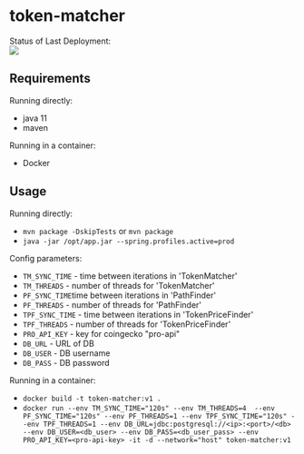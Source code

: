 # token-matcher

Status of Last Deployment:<br>
<img src="https://github.com/mapofzones/token-matcher/workflows/Java%20CI/badge.svg"><br>

## Requirements

Running directly:
* java 11
* maven

Running in a container:
* Docker

## Usage

Running directly:
* `mvn package -DskipTests` or `mvn package`
* `java -jar /opt/app.jar --spring.profiles.active=prod`

Config parameters:
* `TM_SYNC_TIME` - time between iterations in 'TokenMatcher' 
* `TM_THREADS` - number of threads for 'TokenMatcher'
* `PF_SYNC_TIME`time between iterations in 'PathFinder'
* `PF_THREADS` - number of threads for 'PathFinder'
* `TPF_SYNC_TIME` - time between iterations in 'TokenPriceFinder'
* `TPF_THREADS` - number of threads for 'TokenPriceFinder'
* `PRO_API_KEY` - key for coingecko "pro-api"
* `DB_URL` - URL of DB
* `DB_USER` - DB username
* `DB_PASS` - DB password

Running in a container:
* `docker build -t token-matcher:v1 .`
* `docker run --env TM_SYNC_TIME="120s" --env TM_THREADS=4  --env PF_SYNC_TIME="120s" --env PF_THREADS=1 --env TPF_SYNC_TIME="120s" --env TPF_THREADS=1 --env DB_URL=jdbc:postgresql://<ip>:<port>/<db> --env DB_USER=<db_user> --env DB_PASS=<db_user_pass> --env PRO_API_KEY=<pro-api-key> -it -d --network="host" token-matcher:v1`